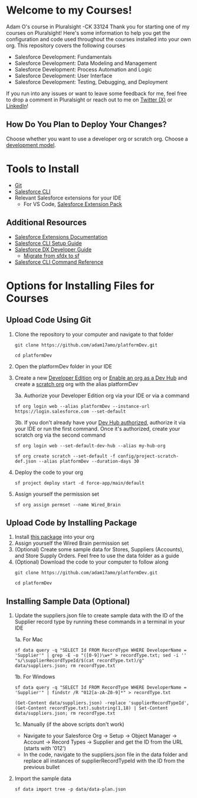 # Welcome to my Courses!

Adam O's course in Pluralsight -CK 33124
Thank you for starting one of my courses on Pluralsight! Here's some information to help you get the configuration and code used throughout the courses installed into your own org. This repository covers the following courses

- Salesforce Development: Fundamentals
- Salesforce Development: Data Modeling and Management
- Salesforce Development: Process Automation and Logic
- Salesforce Development: User Interface 
- Salesforce Development: Testing, Debugging, and Deployment

If you run into any issues or want to leave some feedback for me, feel free to drop a comment in Pluralsight or reach out to me on [Twitter (X)](https://twitter.com/adam17amo) or [LinkedIn](https://www.linkedin.com/in/adamolshansky/)!

## How Do You Plan to Deploy Your Changes?

Choose whether you want to use a developer org or scratch org. Choose a [development model](https://developer.salesforce.com/tools/vscode/en/user-guide/development-models).

# Tools to Install
- [Git](https://git-scm.com/book/en/v2/Getting-Started-Installing-Git)
- [Salesforce CLI](https://developer.salesforce.com/docs/atlas.en-us.sfdx_setup.meta/sfdx_setup/sfdx_setup_install_cli.htm)
- Relevant Salesforce extensions for your IDE
    - For VS Code, [Salesforce Extension Pack](https://marketplace.visualstudio.com/items?itemName=salesforce.salesforcedx-vscode)

## Additional Resources

- [Salesforce Extensions Documentation](https://developer.salesforce.com/tools/vscode/)
- [Salesforce CLI Setup Guide](https://developer.salesforce.com/docs/atlas.en-us.sfdx_setup.meta/sfdx_setup/sfdx_setup_intro.htm)
- [Salesforce DX Developer Guide](https://developer.salesforce.com/docs/atlas.en-us.sfdx_dev.meta/sfdx_dev/sfdx_dev_intro.htm)
    - [Migrate from sfdx to sf](https://developer.salesforce.com/docs/atlas.en-us.sfdx_setup.meta/sfdx_setup/sfdx_setup_move_to_sf_v2.htm)
- [Salesforce CLI Command Reference](https://developer.salesforce.com/docs/atlas.en-us.sfdx_cli_reference.meta/sfdx_cli_reference/cli_reference_unified.htm)

# Options for Installing Files for Courses

## Upload Code Using Git

1. Clone the repository to your computer and navigate to that folder
    ```
    git clone https://github.com/adam17amo/platformDev.git 
    ```
    ```
    cd platformDev
    ```
2. Open the platformDev folder in your IDE
3. Create a new [Developer Edition](https://developer.salesforce.com/signup) org or [Enable an org as a Dev Hub](https://help.salesforce.com/s/articleView?id=sf.sfdx_setup_enable_devhub.htm&type=5) and create a [scratch org](https://developer.salesforce.com/docs/atlas.en-us.sfdx_dev.meta/sfdx_dev/sfdx_dev_scratch_orgs_create.htm) org with the alias platformDev

    3a. Authorize your Developer Edition org via your IDE or via a command
    ```
    sf org login web --alias platformDev --instance-url https://login.salesforce.com --set-default
    ```
    3b. If you don't already have your [Dev Hub authorized](https://developer.salesforce.com/docs/atlas.en-us.sfdx_dev.meta/sfdx_dev/sfdx_dev_cli_usernames_orgs.htm), authorize it via your IDE or run the first command. Once it's authorized, create your scratch org via the second command
    ```
    sf org login web --set-default-dev-hub --alias my-hub-org
    ```
    ```
    sf org create scratch --set-default -f config/project-scratch-def.json --alias platformDev --duration-days 30
    ```
4. Deploy the code to your org
   ```
   sf project deploy start -d force-app/main/default
   ```
5. Assign yourself the permission set
    ```
    sf org assign permset --name Wired_Brain
    ```

## Upload Code by Installing Package

1. Install [this package](https://login.salesforce.com/packaging/installPackage.apexp?p0=04t5f000000zem7) into your org
2. Assign yourself the Wired Brain permission set
3. (Optional) Create some sample data for Stores, Suppliers (Accounts), and Store Supply Orders. Feel free to use the data folder as a guide
4. (Optional) Download the code to your computer to follow along
    ```
    git clone https://github.com/adam17amo/platformDev.git 
    ```
    ```
    cd platformDev
    ```

## Installing Sample Data (Optional)
1. Update the suppliers.json file to create sample data with the ID of the Supplier record type by running these commands in a terminal in your IDE

    1a. For Mac
    ```
    sf data query -q "SELECT Id FROM RecordType WHERE DeveloperName = 'Supplier'" | grep -E -o "([0-9])\w+" > recordType.txt; sed -i '' "s/\supplierRecordTypeId/$(cat recordType.txt)/g" data/suppliers.json; rm recordType.txt
    ```

    1b. For Windows
    ```
    sf data query -q "SELECT Id FROM RecordType WHERE DeveloperName = 'Supplier'" | findstr /R "012[a-zA-Z0-9]*" > recordType.txt
    ```
    ```
    (Get-Content data/suppliers.json) -replace 'supplierRecordTypeId', (Get-Content recordType.txt).substring(1,18) | Set-Content data/suppliers.json; rm recordType.txt
    ```

    1c. Manually (if the above scripts don't work)
    - Navigate to your Salesforce Org -> Setup -> Object Manager -> Account -> Record Types -> Supplier and get the ID from the URL (starts with '012')
    - In the code, navigate to the suppliers.json file in the data folder and replace all instances of supplierRecordTypeId with the ID from the previous bullet

2. Import the sample data
    ```
    sf data import tree -p data/data-plan.json
    ```